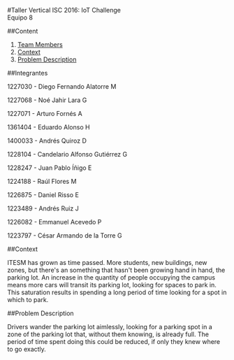 #Taller Vertical ISC 2016: IoT Challenge  
Equipo 8

##Content
1. [Team Members](#team)
2. [Context](#context)
3. [Problem Description](#problem)

##Integrantes<div id=”team”></div>

1227030 - Diego Fernando Alatorre M

1227068 - Noé Jahir Lara G

1227071 - Arturo Fornés A

1361404 - Eduardo Alonso H

1400033 - Andrés Quiroz D

1228104 - Candelario Alfonso Gutiérrez G

1228247 - Juan Pablo Íñigo E

1224188 - Raúl Flores M

1226875 - Daniel Risso E

1223489 - Andrés Ruiz J

1226082 - Emmanuel Acevedo P

1223797 - César Armando de la Torre G

##Context <div id=”context”></div>
ITESM has grown as time passed. More students, new buildings, new zones, but there's an something that hasn't been growing hand in hand, the parking lot. An increase in the quantity of people occupying the campus means more cars will transit its parking lot, looking for spaces to park in. This saturation results in spending a long period of time looking for a spot in which to park.

##Problem Description <div id=”problem”></div>
Drivers wander the parking lot aimlessly, looking for a parking spot in a zone of the parking lot that, without them knowing, is already full. The period of time spent doing this could be reduced, if only they knew where to go exactly.
